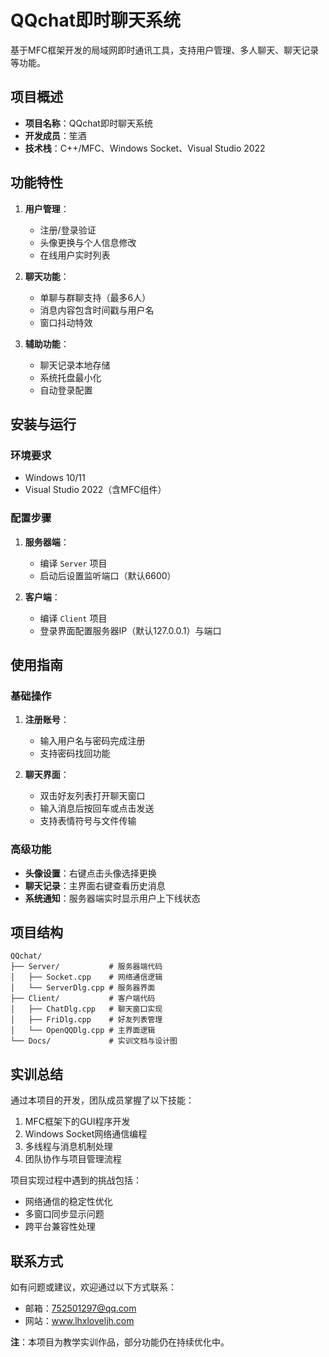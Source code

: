 
# QQchat即时聊天系统

基于MFC框架开发的局域网即时通讯工具，支持用户管理、多人聊天、聊天记录等功能。


## 项目概述
- **项目名称**：QQchat即时聊天系统
- **开发成员**：笙酒
- **技术栈**：C++/MFC、Windows Socket、Visual Studio 2022


## 功能特性
1. **用户管理**：
   - 注册/登录验证
   - 头像更换与个人信息修改
   - 在线用户实时列表

2. **聊天功能**：
   - 单聊与群聊支持（最多6人）
   - 消息内容包含时间戳与用户名
   - 窗口抖动特效

3. **辅助功能**：
   - 聊天记录本地存储
   - 系统托盘最小化
   - 自动登录配置


## 安装与运行
### 环境要求
- Windows 10/11
- Visual Studio 2022（含MFC组件）

### 配置步骤
1. **服务器端**：
   - 编译 `Server` 项目
   - 启动后设置监听端口（默认6600）

2. **客户端**：
   - 编译 `Client` 项目
   - 登录界面配置服务器IP（默认127.0.0.1）与端口


## 使用指南
### 基础操作
1. **注册账号**：
   - 输入用户名与密码完成注册
   - 支持密码找回功能

2. **聊天界面**：
   - 双击好友列表打开聊天窗口
   - 输入消息后按回车或点击发送
   - 支持表情符号与文件传输

### 高级功能
- **头像设置**：右键点击头像选择更换
- **聊天记录**：主界面右键查看历史消息
- **系统通知**：服务器端实时显示用户上下线状态


## 项目结构
```
QQchat/
├── Server/           # 服务器端代码
│   ├── Socket.cpp    # 网络通信逻辑
│   └── ServerDlg.cpp # 服务器界面
├── Client/           # 客户端代码
│   ├── ChatDlg.cpp   # 聊天窗口实现
│   ├── FriDlg.cpp    # 好友列表管理
│   └── OpenQQDlg.cpp # 主界面逻辑
└── Docs/             # 实训文档与设计图
```


## 实训总结
通过本项目的开发，团队成员掌握了以下技能：
1. MFC框架下的GUI程序开发
2. Windows Socket网络通信编程
3. 多线程与消息机制处理
4. 团队协作与项目管理流程

项目实现过程中遇到的挑战包括：
- 网络通信的稳定性优化
- 多窗口同步显示问题
- 跨平台兼容性处理


## 联系方式
如有问题或建议，欢迎通过以下方式联系：
- 邮箱：752501297@qq.com
- 网站：www.lhxloveljh.com

**注**：本项目为教学实训作品，部分功能仍在持续优化中。
